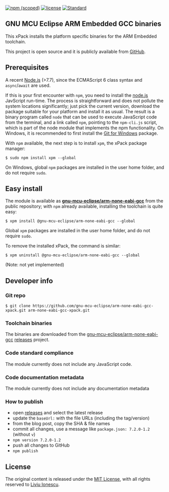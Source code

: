 [![npm (scoped)](https://img.shields.io/npm/v/@gnu-mcu-eclipse/arm-none-eabi-gcc.svg)](https://www.npmjs.com/package/@gnu-mcu-eclipse/arm-none-eabi-gcc) 
[![license](https://img.shields.io/github/license/gnu-mcu-eclipse/arm-none-eabi-gcc-xpack.svg)](https://github.com/gnu-mcu-eclipse/arm-none-eabi-gcc-xpack/blob/xpack/LICENSE) 
[![Standard](https://img.shields.io/badge/code_style-standard-brightgreen.svg)](https://standardjs.com/)


## GNU MCU Eclipse ARM Embedded GCC binaries

This xPack installs the platform specific binaries for the ARM Embedded toolchain.

This project is open source and it is publicly available from [GitHub](https://github.com/gnu-mcu-eclipse/arm-none-eabi-gcc-xpack).

## Prerequisites

A recent [Node.js](https://nodejs.org) (>7.7), since the ECMAScript 6 class syntax and `async`/`await` are used.

If this is your first encounter with `npm`, you need to install the [node.js](https://nodejs.org/) JavScript run-time. The process is straightforward and does not pollute the system locations significantly; just pick the current version, download the package suitable for your platform and install it as usual. The result is a binary program called `node` that can be used to execute JavaScript code from the terminal, and a link called `npm`, pointing to the `npm-cli.js` script, which is part of the node module that implements the npm functionality. On Windows, it is recommended to first install the [Git for Windows](https://git-scm.com/download/win) package.

With `npm` available, the next step is to install `xpm`, the xPack package manager:

```console
$ sudo npm install xpm --global
```

On Windows, global `npm` packages are installed in the user home folder, and do not require `sudo`.

## Easy install

The module is available as [**gnu-mcu-eclipse/arm-none-eabi-gcc**](https://www.npmjs.com/package/gnu-mcu-eclipse/arm-none-eabi-gcc) from the public repository; with `npm` already available, installing the toolchain is quite easy:

```console
$ xpm install @gnu-mcu-eclipse/arm-none-eabi-gcc --global
```

Global `xpm` packages are installed in the user home folder, and do not require `sudo`.

To remove the installed xPack, the command is similar:

```console
$ xpm uninstall @gnu-mcu-eclipse/arm-none-eabi-gcc --global
```

(Note: not yet implemented)

## Developer info

### Git repo

```console
$ git clone https://github.com/gnu-mcu-eclipse/arm-none-eabi-gcc-xpack.git arm-none-eabi-gcc-xpack.git
```

### Toolchain binaries

The binaries are downloaded from the [gnu-mcu-eclipse/arm-none-eabi-gcc](https://github.com/gnu-mcu-eclipse/arm-none-eabi-gcc) [releases](https://github.com/gnu-mcu-eclipse/arm-none-eabi-gcc/releases) project.

### Code standard compliance

The module currently does not include any JavaScript code.

### Code documentation metadata

The module currently does not include any documentation metadata

### How to publish

* open [releases](https://github.com/gnu-mcu-eclipse/arm-none-eabi-gcc/releases) and select the latest release
* update the `baseUrl:` with the file URLs (including the tag/version)
* from the blog post, copy the SHA & file names
* commit all changes, use a message like `package.json: 7.2.0-1.2` (without `v`)
* `npm version 7.2.0-1.2`
* push all changes to GitHub
* `npm publish`

## License

The original content is released under the [MIT License](https://opensource.org/licenses/MIT), with all rights reserved to [Liviu Ionescu](https://github.com/ilg-ul).
